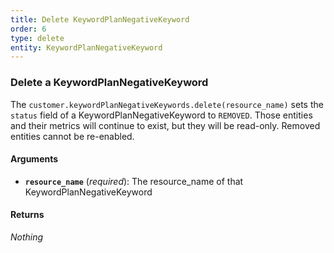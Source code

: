 ```yaml
---
title: Delete KeywordPlanNegativeKeyword
order: 6
type: delete
entity: KeywordPlanNegativeKeyword
---
```


### Delete a KeywordPlanNegativeKeyword

The `customer.keywordPlanNegativeKeywords.delete(resource_name)` sets the `status` field of a KeywordPlanNegativeKeyword to `REMOVED`. Those entities and their metrics will continue to exist, but they will be read-only. Removed entities cannot be re-enabled.

#### Arguments

- **`resource_name`** (_required_): The resource_name of that KeywordPlanNegativeKeyword

#### Returns

_Nothing_
